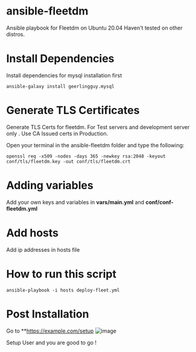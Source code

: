 # ansible-fleetdm
Ansible playbook for Fleetdm on Ubuntu 20.04
Haven't tested on other distros. 
# Install Dependencies 
Install dependencies for mysql installation first 
```
ansible-galaxy install geerlingguy.mysql
```
# Generate TLS Certificates
Generate TLS Certs for fleetdm.
For Test servers and development server only . Use CA Issued certs in Production.

Open your terminal in the ansible-fleetdm folder and type the following: 
```
openssl req -x509 -nodes -days 365 -newkey rsa:2048 -keyout conf/tls/fleetdm.key -out conf/tls/fleetdm.crt
```

# Adding variables 
Add your own keys and variables in **vars/main.yml**  and **conf/conf-fleetdm.yml**

# Add hosts 
Add ip addresses in hosts file 

# How to run this script
```
ansible-playbook -i hosts deploy-fleet.yml
```
# Post Installation 
Go to **https://example.com/setup 
![image](https://user-images.githubusercontent.com/25970310/109800931-cf72ea80-7c43-11eb-89db-c860cbc03542.png)
 
 Setup User and you are good to go !
